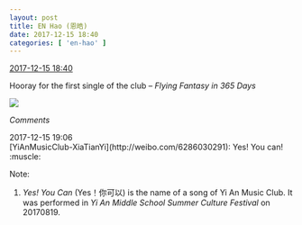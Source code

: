 ```yaml
---
layout: post
title: EN Hao (恩皓)
date: 2017-12-15 18:40
categories: [ 'en-hao' ]
---
```


<div class="weibo-info">
  <a href="https://weibo.com/6346318257/FzMMYcdyP">2017-12-15 18:40</a>
</div>

Hooray for the first single of the club – *Flying Fantasy in 365 Days*

<!-- more -->

<a href="https://wx1.sinaimg.cn/mw690/006VuvhTgy1fmhn27c8nlj31jk2i1u0x.jpg">
  <img class="weibo-pic-preview" src="https://wx1.sinaimg.cn/orj360/006VuvhTgy1fmhn27c8nlj31jk2i1u0x.jpg" />
</a>

*Comments*

<div class="weibo-info">2017-12-15 19:06</div>
[YiAnMusicClub-XiaTianYi](http://weibo.com/6286030291): Yes! You can! :muscle:

Note:
1. *Yes! You Can* (Yes！你可以) is the name of a song of Yi An Music Club. It was performed in *Yi An Middle School Summer Culture Festival* on 20170819.
